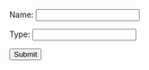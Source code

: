 <form action="/animals" method="post">
  <label for="name">Name:</label>
  <input type="text" id="name" name="animalName">

  <label for="type">Type:</label>
  <input type="text" id="type" name="animalType">

  <input type="submit">
</form>